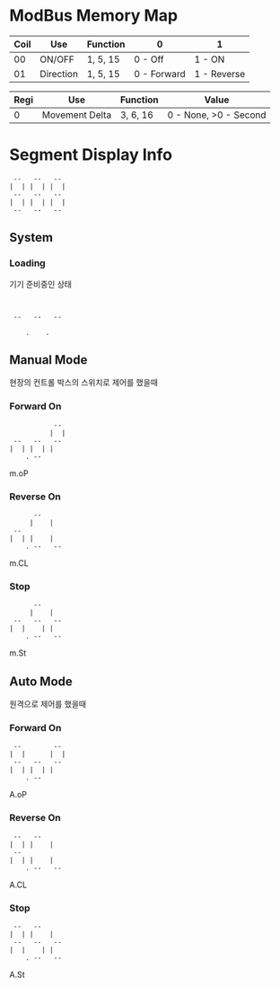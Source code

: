 # ModBus Memory Map
| Coil | Use       | Function | 0           | 1           |
|------|-----------|----------|-------------|-------------|
| 00   | ON/OFF    | 1, 5, 15 | 0 - Off     | 1 - ON      |
| 01   | Direction | 1, 5, 15 | 0 - Forward | 1 - Reverse |

| Regi | Use            | Function | Value                 |
|------|----------------|----------|-----------------------|
| 0    | Movement Delta | 3, 6, 16 | 0 - None, >0 - Second |

# Segment Display Info

```
 --   --   -- 
|  | |  | |  |
 --   --   -- 
|  | |  | |  |
 --   --   -- 
```

## System
### Loading
기기 준비중인 상태
```


 --   --   -- 

    .    .
```
 

## Manual Mode
현장의 컨트롤 박스의 스위치로 제어를 했을때 
### Forward On
```
           -- 
          |  |
 --   --   -- 
|  | |  | |   
    . --      
```
m.oP

### Reverse On
```
      --      
     |    |   
 --           
|  | |    |  
    . --   -- 
```
m.CL

### Stop
```
      --      
     |    |   
 --   --   -- 
|  |    | |   
    . --   -- 
```
m.St

## Auto Mode
원격으로 제어를 했을때
### Forward On
```
 --        -- 
|  |      |  |
 --   --   -- 
|  | |  | |   
    . --      
```
A.oP

### Reverse On
```
 --   --      
|  | |    |   
 --           
|  | |    |  
    . --   -- 
```
A.CL

### Stop
```
 --   --      
|  | |    |   
 --   --   -- 
|  |    | |   
    . --   -- 
```
A.St